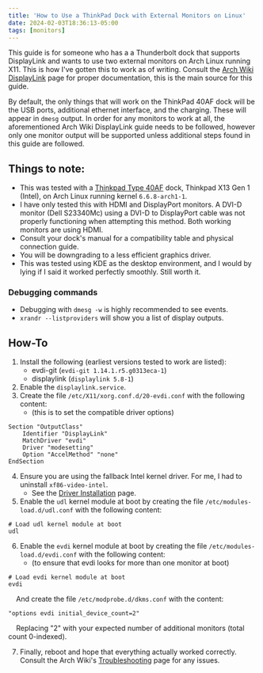 ```yaml
---
title: 'How to Use a ThinkPad Dock with External Monitors on Linux'
date: 2024-02-03T18:36:13-05:00
tags: [monitors]
---
```


This guide is for someone who has a a Thunderbolt dock that supports DisplayLink and wants to use two external monitors on Arch Linux running X11. This is how I've gotten this to work as of writing. Consult the [Arch Wiki DisplayLink](https://wiki.archlinux.org/title/DisplayLink) page for proper documentation, this is the main source for this guide.  

By default, the only things that will work on the ThinkPad 40AF dock will be the USB ports, additional ethernet interface, and the charging. These will appear in `dmesg` output. In order for any monitors to work at all, the aforementioned Arch Wiki DisplayLink guide needs to be followed, however only one monitor output will be supported unless additional steps found in this guide are followed.


## Things to note:
- This was tested with a [Thinkpad Type 40AF](https://pcsupport.lenovo.com/us/en/products/accessory/docks/thinkpad-hybrid-usb-c-with-usb-a-dock/40af/documentation/doc_userguide) dock, Thinkpad X13 Gen 1 (Intel), on Arch Linux running kernel `6.6.8-arch1-1`.
- I have only tested this with HDMI and DisplayPort monitors. A DVI-D monitor (Dell S23340Mc) using a DVI-D to DisplayPort cable was not properly functioning when attempting this method. Both working monitors are using HDMI.
- Consult your dock's manual for a compatibility table and physical connection guide.
- You will be downgrading to a less efficient graphics driver.
- This was tested using KDE as the desktop environment, and I would by lying if I said it worked perfectly smoothly. Still worth it.


### Debugging commands
- Debugging with `dmesg -w` is highly recommended to see events.
- `xrandr --listproviders` will show you a list of display outputs.

## How-To
1. Install the following (earliest versions tested to work are listed):
    - evdi-git (`evdi-git 1.14.1.r5.g0313eca-1`)
    - displaylink (`displaylink 5.8-1`)
2. Enable the `displaylink.service`.
3. Create the file `/etc/X11/xorg.conf.d/20-evdi.conf` with the following content:
    - (this is to set the compatible driver options)
```
Section "OutputClass"
	Identifier "DisplayLink"
	MatchDriver "evdi"
	Driver "modesetting"
	Option "AccelMethod" "none"
EndSection
```
4. Ensure you are using the fallback Intel kernel driver. For me, I had to uninstall `xf86-video-intel`.
    - See the [Driver Installation](https://wiki.archlinux.org/title/xorg#Driver_installation) page.
5. Enable the `udl` kernel module at boot by creating the file `/etc/modules-load.d/udl.conf` with the following content:
```
# Load udl kernel module at boot
udl
```
6. Enable the `evdi` kernel module at boot by creating the file `/etc/modules-load.d/evdi.conf` with the following content:
    - (to ensure that evdi looks for more than one monitor at boot)
```
# Load evdi kernel module at boot
evdi
```
<!--FIXME cursed way to get proper indentation.-->
&nbsp;&nbsp;&nbsp;&nbsp;And create the file `/etc/modprobe.d/dkms.conf` with the content:
```
"options evdi initial_device_count=2"
```
&nbsp;&nbsp;&nbsp;&nbsp;Replacing "2" with your expected number of additional monitors (total count 0-indexed).

7. Finally, reboot and hope that everything actually worked correctly. Consult the Arch Wiki's [Troubleshooting](https://wiki.archlinux.org/title/DisplayLink#Troubleshooting) page for any issues.
